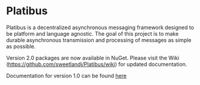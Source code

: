 # Platibus

Platibus is a decentralized asynchronous messaging framework designed to be platform and language agnostic.  The goal of this project is to make durable asynchronous transmission and processing of messages as simple as possible.

Version 2.0 packages are now available in NuGet.  Please visit the Wiki (https://github.com/sweetlandj/Platibus/wiki) for updated documentation.

Documentation for version 1.0 can be found [here](https://github.com/sweetlandj/Platibus/wiki/Documentation-for-Version-1.0)
